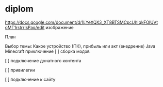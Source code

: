 # diplom
https://docs.google.com/document/d/1LYeXQX3_XT8BTSMCpcUhIqkFOlUVtoMT1rstrrlsPao/edit изображение

План

Выбор темы: Какое устройство (ПК), прибыль или акт (внедрение)
Java
Minecraft
приключение
[ ] сборка модов

[ ] подключение донатного контента

[ ] привилегии

[ ] подключение к сайту
